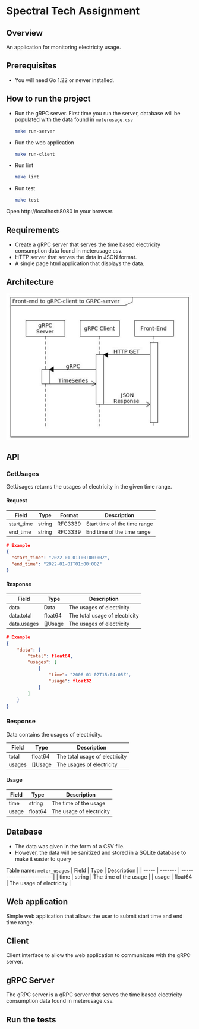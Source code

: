 # Spectral Tech Assignment

## Overview

An application for monitoring electricity usage.

## Prerequisites

- You will need Go 1.22 or newer installed.

## How to run the project

- Run the gRPC server. First time you run the server, database will be populated with the data found in `meterusage.csv`

  ```bash
  make run-server
  ```

- Run the web application

  ```bash
  make run-client
  ```

- Run lint

  ```bash
  make lint
  ```

- Run test

  ```bash
  make test
  ```

Open http://localhost:8080 in your browser.

## Requirements

- Create a gRPC server that serves the time based electricity consumption data found in meterusage.csv.
- HTTP server that serves the data in JSON format.
- A single page html application that displays the data.

## Architecture

<img src="./docs/diagram.png" alt="Diagram" width="500">

## API

### GetUsages

GetUsages returns the usages of electricity in the given time range.

#### Request

| Field      | Type   | Format  | Description                  |
| ---------- | ------ | ------- | ---------------------------- |
| start_time | string | RFC3339 | Start time of the time range |
| end_time   | string | RFC3339 | End time of the time range   |

```json
# Example
{
  "start_time": "2022-01-01T00:00:00Z",
  "end_time": "2022-01-01T01:00:00Z"
}
```

#### Response

| Field       | Type    | Description                    |
| ----------- | ------- | ------------------------------ |
| data        | Data    | The usages of electricity      |
| data.total  | float64 | The total usage of electricity |
| data.usages | []Usage | The usages of electricity      |

```json
# Example
{
    "data": {
        "total": float64,
        "usages": [
            {
                "time": "2006-01-02T15:04:05Z",
                "usage": float32
            }
        ]
    }
}

```

### Response

Data contains the usages of electricity.

| Field  | Type    | Description                    |
| ------ | ------- | ------------------------------ |
| total  | float64 | The total usage of electricity |
| usages | []Usage | The usages of electricity      |

#### Usage

| Field | Type    | Description              |
| ----- | ------- | ------------------------ |
| time  | string  | The time of the usage    |
| usage | float64 | The usage of electricity |

## Database

- The data was given in the form of a CSV file.
- However, the data will be sanitized and stored in a SQLite database to make it easier to query

Table name: `meter_usages`
| Field | Type | Description |
| ----- | ------- | ------------------------ |
| time | string | The time of the usage |
| usage | float64 | The usage of electricity |

## Web application

Simple web application that allows the user to submit start time and end time range.

## Client

Client interface to allow the web application to communicate with the gRPC server.

## gRPC Server

The gRPC server is a gRPC server that serves the time based electricity consumption data found in meterusage.csv.

## Run the tests
